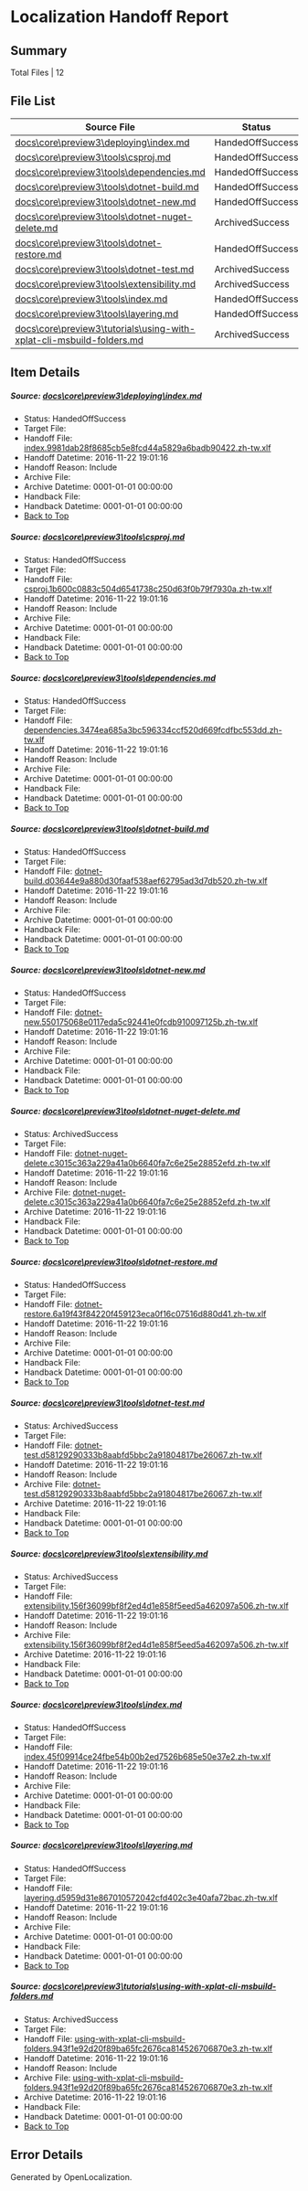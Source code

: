 # <a name='report-top'></a> Localization Handoff Report

## Summary
 Total Files | 12

## File List
 Source File | Status | Details 
 ----------- | ------ | ------- 
 [docs\core\preview3\deploying\index.md](https://github.com/dotnet/docs/blob/1a4cb06646929421cbc6dd745eba41479803b31f/docs/core/preview3/deploying/index.md) | HandedOffSuccess | [Details](#9a9d9d899f43be7cc4a7286f4bbb7d65d40979a258)
 [docs\core\preview3\tools\csproj.md](https://github.com/dotnet/docs/blob/1a4cb06646929421cbc6dd745eba41479803b31f/docs/core/preview3/tools/csproj.md) | HandedOffSuccess | [Details](#dd3c3751d1654b41c1c029fad48a160f77aad66c59)
 [docs\core\preview3\tools\dependencies.md](https://github.com/dotnet/docs/blob/1a4cb06646929421cbc6dd745eba41479803b31f/docs/core/preview3/tools/dependencies.md) | HandedOffSuccess | [Details](#509d162df769307f3cf9c8efa1d0ae03bf50a18660)
 [docs\core\preview3\tools\dotnet-build.md](https://github.com/dotnet/docs/blob/1a4cb06646929421cbc6dd745eba41479803b31f/docs/core/preview3/tools/dotnet-build.md) | HandedOffSuccess | [Details](#d93d6a71de5cc8723b6872ebedee405be572923361)
 [docs\core\preview3\tools\dotnet-new.md](https://github.com/dotnet/docs/blob/1a4cb06646929421cbc6dd745eba41479803b31f/docs/core/preview3/tools/dotnet-new.md) | HandedOffSuccess | [Details](#3b966f8204e6f88f425530fc33c30d91b392d66365)
 [docs\core\preview3\tools\dotnet-nuget-delete.md](https://github.com/dotnet/docs/blob/1a4cb06646929421cbc6dd745eba41479803b31f/docs/core/preview3/tools/dotnet-nuget-delete.md) | ArchivedSuccess | [Details](#ad7b16d5d91d87e3159d5da65852adb2e40dcb1466)
 [docs\core\preview3\tools\dotnet-restore.md](https://github.com/dotnet/docs/blob/1a4cb06646929421cbc6dd745eba41479803b31f/docs/core/preview3/tools/dotnet-restore.md) | HandedOffSuccess | [Details](#ec063c0aa3a410ac26c91895ad408cb1fc76e61f71)
 [docs\core\preview3\tools\dotnet-test.md](https://github.com/dotnet/docs/blob/1a4cb06646929421cbc6dd745eba41479803b31f/docs/core/preview3/tools/dotnet-test.md) | ArchivedSuccess | [Details](#88e271892869dc33e4b896194a6314dd81f6e98d73)
 [docs\core\preview3\tools\extensibility.md](https://github.com/dotnet/docs/blob/1a4cb06646929421cbc6dd745eba41479803b31f/docs/core/preview3/tools/extensibility.md) | ArchivedSuccess | [Details](#3d8a025878f4bb19f4f7e5397dddab21cd7de17075)
 [docs\core\preview3\tools\index.md](https://github.com/dotnet/docs/blob/1a4cb06646929421cbc6dd745eba41479803b31f/docs/core/preview3/tools/index.md) | HandedOffSuccess | [Details](#daa50c6c0daa364c4df48a558d37c1720746652277)
 [docs\core\preview3\tools\layering.md](https://github.com/dotnet/docs/blob/1a4cb06646929421cbc6dd745eba41479803b31f/docs/core/preview3/tools/layering.md) | HandedOffSuccess | [Details](#2af530d323e8973edb5ca678228845c55d1116e678)
 [docs\core\preview3\tutorials\using-with-xplat-cli-msbuild-folders.md](https://github.com/dotnet/docs/blob/1a4cb06646929421cbc6dd745eba41479803b31f/docs/core/preview3/tutorials/using-with-xplat-cli-msbuild-folders.md) | ArchivedSuccess | [Details](#2af30135da7705e245a3c5f03adeda73d064b20c90)

## Item Details
##### <a name='9a9d9d899f43be7cc4a7286f4bbb7d65d40979a258'></a> Source: [docs\core\preview3\deploying\index.md](https://github.com/dotnet/docs/blob/1a4cb06646929421cbc6dd745eba41479803b31f/docs/core/preview3/deploying/index.md)
* Status: HandedOffSuccess
* Target File: 
* Handoff File: [index.9981dab28f8685cb5e8fcd44a5829a6badb90422.zh-tw.xlf](https://github.com/dotnet/docs.handoff/blob/9b711eeadf3956ddaef08d3a7370369ee5115ce8/ol-handoff/dotnet/docs.zh-tw/master/ht-p1/index.9981dab28f8685cb5e8fcd44a5829a6badb90422.zh-tw.xlf)
* Handoff Datetime: 2016-11-22 19:01:16
* Handoff Reason: Include
* Archive File: 
* Archive Datetime: 0001-01-01 00:00:00
* Handback File: 
* Handback Datetime: 0001-01-01 00:00:00
* [Back to Top](#report-top)

##### <a name='dd3c3751d1654b41c1c029fad48a160f77aad66c59'></a> Source: [docs\core\preview3\tools\csproj.md](https://github.com/dotnet/docs/blob/1a4cb06646929421cbc6dd745eba41479803b31f/docs/core/preview3/tools/csproj.md)
* Status: HandedOffSuccess
* Target File: 
* Handoff File: [csproj.1b600c0883c504d6541738c250d63f0b79f7930a.zh-tw.xlf](https://github.com/dotnet/docs.handoff/blob/9b711eeadf3956ddaef08d3a7370369ee5115ce8/ol-handoff/dotnet/docs.zh-tw/master/ht-p1/csproj.1b600c0883c504d6541738c250d63f0b79f7930a.zh-tw.xlf)
* Handoff Datetime: 2016-11-22 19:01:16
* Handoff Reason: Include
* Archive File: 
* Archive Datetime: 0001-01-01 00:00:00
* Handback File: 
* Handback Datetime: 0001-01-01 00:00:00
* [Back to Top](#report-top)

##### <a name='509d162df769307f3cf9c8efa1d0ae03bf50a18660'></a> Source: [docs\core\preview3\tools\dependencies.md](https://github.com/dotnet/docs/blob/1a4cb06646929421cbc6dd745eba41479803b31f/docs/core/preview3/tools/dependencies.md)
* Status: HandedOffSuccess
* Target File: 
* Handoff File: [dependencies.3474ea685a3bc596334ccf520d669fcdfbc553dd.zh-tw.xlf](https://github.com/dotnet/docs.handoff/blob/9b711eeadf3956ddaef08d3a7370369ee5115ce8/ol-handoff/dotnet/docs.zh-tw/master/ht-p1/dependencies.3474ea685a3bc596334ccf520d669fcdfbc553dd.zh-tw.xlf)
* Handoff Datetime: 2016-11-22 19:01:16
* Handoff Reason: Include
* Archive File: 
* Archive Datetime: 0001-01-01 00:00:00
* Handback File: 
* Handback Datetime: 0001-01-01 00:00:00
* [Back to Top](#report-top)

##### <a name='d93d6a71de5cc8723b6872ebedee405be572923361'></a> Source: [docs\core\preview3\tools\dotnet-build.md](https://github.com/dotnet/docs/blob/1a4cb06646929421cbc6dd745eba41479803b31f/docs/core/preview3/tools/dotnet-build.md)
* Status: HandedOffSuccess
* Target File: 
* Handoff File: [dotnet-build.d03644e9a880d30faaf538aef62795ad3d7db520.zh-tw.xlf](https://github.com/dotnet/docs.handoff/blob/9b711eeadf3956ddaef08d3a7370369ee5115ce8/ol-handoff/dotnet/docs.zh-tw/master/ht-p1/dotnet-build.d03644e9a880d30faaf538aef62795ad3d7db520.zh-tw.xlf)
* Handoff Datetime: 2016-11-22 19:01:16
* Handoff Reason: Include
* Archive File: 
* Archive Datetime: 0001-01-01 00:00:00
* Handback File: 
* Handback Datetime: 0001-01-01 00:00:00
* [Back to Top](#report-top)

##### <a name='3b966f8204e6f88f425530fc33c30d91b392d66365'></a> Source: [docs\core\preview3\tools\dotnet-new.md](https://github.com/dotnet/docs/blob/1a4cb06646929421cbc6dd745eba41479803b31f/docs/core/preview3/tools/dotnet-new.md)
* Status: HandedOffSuccess
* Target File: 
* Handoff File: [dotnet-new.550175068e0117eda5c92441e0fcdb910097125b.zh-tw.xlf](https://github.com/dotnet/docs.handoff/blob/9b711eeadf3956ddaef08d3a7370369ee5115ce8/ol-handoff/dotnet/docs.zh-tw/master/ht-p1/dotnet-new.550175068e0117eda5c92441e0fcdb910097125b.zh-tw.xlf)
* Handoff Datetime: 2016-11-22 19:01:16
* Handoff Reason: Include
* Archive File: 
* Archive Datetime: 0001-01-01 00:00:00
* Handback File: 
* Handback Datetime: 0001-01-01 00:00:00
* [Back to Top](#report-top)

##### <a name='ad7b16d5d91d87e3159d5da65852adb2e40dcb1466'></a> Source: [docs\core\preview3\tools\dotnet-nuget-delete.md](https://github.com/dotnet/docs/blob/1a4cb06646929421cbc6dd745eba41479803b31f/docs/core/preview3/tools/dotnet-nuget-delete.md)
* Status: ArchivedSuccess
* Target File: 
* Handoff File: [dotnet-nuget-delete.c3015c363a229a41a0b6640fa7c6e25e28852efd.zh-tw.xlf](https://github.com/dotnet/docs.handoff/blob/9b711eeadf3956ddaef08d3a7370369ee5115ce8/ol-handoff/dotnet/docs.zh-tw/master/ht-p1/dotnet-nuget-delete.c3015c363a229a41a0b6640fa7c6e25e28852efd.zh-tw.xlf)
* Handoff Datetime: 2016-11-22 19:01:16
* Handoff Reason: Include
* Archive File: [dotnet-nuget-delete.c3015c363a229a41a0b6640fa7c6e25e28852efd.zh-tw.xlf](https://github.com/dotnet/docs.handoff/blob/4fa7f6cfd7ee990c97eb24f78d39d50e9ac5d3b3/ol-archive/dotnet/docs.zh-tw/master/ht-p1/dotnet-nuget-delete.c3015c363a229a41a0b6640fa7c6e25e28852efd.zh-tw.xlf)
* Archive Datetime: 2016-11-22 19:01:16
* Handback File: 
* Handback Datetime: 0001-01-01 00:00:00
* [Back to Top](#report-top)

##### <a name='ec063c0aa3a410ac26c91895ad408cb1fc76e61f71'></a> Source: [docs\core\preview3\tools\dotnet-restore.md](https://github.com/dotnet/docs/blob/1a4cb06646929421cbc6dd745eba41479803b31f/docs/core/preview3/tools/dotnet-restore.md)
* Status: HandedOffSuccess
* Target File: 
* Handoff File: [dotnet-restore.6a19f43f84220f459123eca0f16c07516d880d41.zh-tw.xlf](https://github.com/dotnet/docs.handoff/blob/9b711eeadf3956ddaef08d3a7370369ee5115ce8/ol-handoff/dotnet/docs.zh-tw/master/ht-p1/dotnet-restore.6a19f43f84220f459123eca0f16c07516d880d41.zh-tw.xlf)
* Handoff Datetime: 2016-11-22 19:01:16
* Handoff Reason: Include
* Archive File: 
* Archive Datetime: 0001-01-01 00:00:00
* Handback File: 
* Handback Datetime: 0001-01-01 00:00:00
* [Back to Top](#report-top)

##### <a name='88e271892869dc33e4b896194a6314dd81f6e98d73'></a> Source: [docs\core\preview3\tools\dotnet-test.md](https://github.com/dotnet/docs/blob/1a4cb06646929421cbc6dd745eba41479803b31f/docs/core/preview3/tools/dotnet-test.md)
* Status: ArchivedSuccess
* Target File: 
* Handoff File: [dotnet-test.d58129290333b8aabfd5bbc2a91804817be26067.zh-tw.xlf](https://github.com/dotnet/docs.handoff/blob/9b711eeadf3956ddaef08d3a7370369ee5115ce8/ol-handoff/dotnet/docs.zh-tw/master/ht-p1/dotnet-test.d58129290333b8aabfd5bbc2a91804817be26067.zh-tw.xlf)
* Handoff Datetime: 2016-11-22 19:01:16
* Handoff Reason: Include
* Archive File: [dotnet-test.d58129290333b8aabfd5bbc2a91804817be26067.zh-tw.xlf](https://github.com/dotnet/docs.handoff/blob/4fa7f6cfd7ee990c97eb24f78d39d50e9ac5d3b3/ol-archive/dotnet/docs.zh-tw/master/ht-p1/dotnet-test.d58129290333b8aabfd5bbc2a91804817be26067.zh-tw.xlf)
* Archive Datetime: 2016-11-22 19:01:16
* Handback File: 
* Handback Datetime: 0001-01-01 00:00:00
* [Back to Top](#report-top)

##### <a name='3d8a025878f4bb19f4f7e5397dddab21cd7de17075'></a> Source: [docs\core\preview3\tools\extensibility.md](https://github.com/dotnet/docs/blob/1a4cb06646929421cbc6dd745eba41479803b31f/docs/core/preview3/tools/extensibility.md)
* Status: ArchivedSuccess
* Target File: 
* Handoff File: [extensibility.156f36099bf8f2ed4d1e858f5eed5a462097a506.zh-tw.xlf](https://github.com/dotnet/docs.handoff/blob/9b711eeadf3956ddaef08d3a7370369ee5115ce8/ol-handoff/dotnet/docs.zh-tw/master/ht-p1/extensibility.156f36099bf8f2ed4d1e858f5eed5a462097a506.zh-tw.xlf)
* Handoff Datetime: 2016-11-22 19:01:16
* Handoff Reason: Include
* Archive File: [extensibility.156f36099bf8f2ed4d1e858f5eed5a462097a506.zh-tw.xlf](https://github.com/dotnet/docs.handoff/blob/4fa7f6cfd7ee990c97eb24f78d39d50e9ac5d3b3/ol-archive/dotnet/docs.zh-tw/master/ht-p1/extensibility.156f36099bf8f2ed4d1e858f5eed5a462097a506.zh-tw.xlf)
* Archive Datetime: 2016-11-22 19:01:16
* Handback File: 
* Handback Datetime: 0001-01-01 00:00:00
* [Back to Top](#report-top)

##### <a name='daa50c6c0daa364c4df48a558d37c1720746652277'></a> Source: [docs\core\preview3\tools\index.md](https://github.com/dotnet/docs/blob/1a4cb06646929421cbc6dd745eba41479803b31f/docs/core/preview3/tools/index.md)
* Status: HandedOffSuccess
* Target File: 
* Handoff File: [index.45f09914ce24fbe54b00b2ed7526b685e50e37e2.zh-tw.xlf](https://github.com/dotnet/docs.handoff/blob/9b711eeadf3956ddaef08d3a7370369ee5115ce8/ol-handoff/dotnet/docs.zh-tw/master/ht-p1/index.45f09914ce24fbe54b00b2ed7526b685e50e37e2.zh-tw.xlf)
* Handoff Datetime: 2016-11-22 19:01:16
* Handoff Reason: Include
* Archive File: 
* Archive Datetime: 0001-01-01 00:00:00
* Handback File: 
* Handback Datetime: 0001-01-01 00:00:00
* [Back to Top](#report-top)

##### <a name='2af530d323e8973edb5ca678228845c55d1116e678'></a> Source: [docs\core\preview3\tools\layering.md](https://github.com/dotnet/docs/blob/1a4cb06646929421cbc6dd745eba41479803b31f/docs/core/preview3/tools/layering.md)
* Status: HandedOffSuccess
* Target File: 
* Handoff File: [layering.d5959d31e867010572042cfd402c3e40afa72bac.zh-tw.xlf](https://github.com/dotnet/docs.handoff/blob/9b711eeadf3956ddaef08d3a7370369ee5115ce8/ol-handoff/dotnet/docs.zh-tw/master/ht-p1/layering.d5959d31e867010572042cfd402c3e40afa72bac.zh-tw.xlf)
* Handoff Datetime: 2016-11-22 19:01:16
* Handoff Reason: Include
* Archive File: 
* Archive Datetime: 0001-01-01 00:00:00
* Handback File: 
* Handback Datetime: 0001-01-01 00:00:00
* [Back to Top](#report-top)

##### <a name='2af30135da7705e245a3c5f03adeda73d064b20c90'></a> Source: [docs\core\preview3\tutorials\using-with-xplat-cli-msbuild-folders.md](https://github.com/dotnet/docs/blob/1a4cb06646929421cbc6dd745eba41479803b31f/docs/core/preview3/tutorials/using-with-xplat-cli-msbuild-folders.md)
* Status: ArchivedSuccess
* Target File: 
* Handoff File: [using-with-xplat-cli-msbuild-folders.943f1e92d20f89ba65fc2676ca814526706870e3.zh-tw.xlf](https://github.com/dotnet/docs.handoff/blob/9b711eeadf3956ddaef08d3a7370369ee5115ce8/ol-handoff/dotnet/docs.zh-tw/master/ht-p1/using-with-xplat-cli-msbuild-folders.943f1e92d20f89ba65fc2676ca814526706870e3.zh-tw.xlf)
* Handoff Datetime: 2016-11-22 19:01:16
* Handoff Reason: Include
* Archive File: [using-with-xplat-cli-msbuild-folders.943f1e92d20f89ba65fc2676ca814526706870e3.zh-tw.xlf](https://github.com/dotnet/docs.handoff/blob/4fa7f6cfd7ee990c97eb24f78d39d50e9ac5d3b3/ol-archive/dotnet/docs.zh-tw/master/ht-p1/using-with-xplat-cli-msbuild-folders.943f1e92d20f89ba65fc2676ca814526706870e3.zh-tw.xlf)
* Archive Datetime: 2016-11-22 19:01:16
* Handback File: 
* Handback Datetime: 0001-01-01 00:00:00
* [Back to Top](#report-top)


## Error Details

Generated by OpenLocalization.
